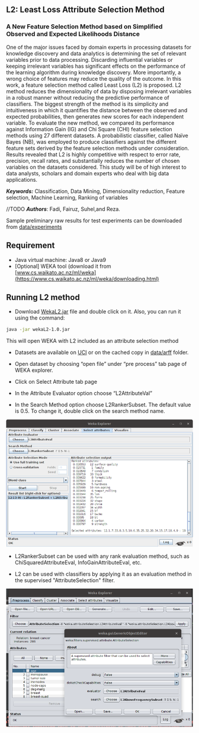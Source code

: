 ## L2: Least Loss Attribute Selection Method

### A New Feature Selection Method based on Simplified Observed and Expected Likelihoods Distance
One of the major issues faced by domain experts in processing datasets for knowledge discovery and data analytics is determining the set of relevant variables prior to data processing.  Discarding influential variables or keeping irrelevant variables has significant effects on the performance of the learning algorithm during knowledge discovery. More importantly, a wrong choice of features may reduce the quality of the outcome. In this work, a feature selection method called Least Loss (L2) is proposed. L2 method reduces the dimensionality of data by disposing irrelevant variables in a robust manner without reducing the predictive performance of classifiers. The biggest strength of the method is its simplicity and intuitiveness in which it quantifies the distance between the observed and expected probabilities, then generates new scores for each independent variable. To evaluate the new method, we compared its performance against Information Gain (IG) and Chi Square (CHI) feature selection methods using 27 different datasets. A probabilistic classifier, called Naïve Bayes (NB), was employed to produce classifiers against the different feature sets derived by the feature selection methods under consideration. Results revealed that L2 is highly competitive with respect to error rate, precision, recall rates, and substantially reduces the number of chosen variables on the datasets considered. This study will be of high interest to data analysts, scholars and domain experts who deal with big data applications. 

***Keywords:*** Classification, Data Mining, Dimensionality reduction, Feature selection, Machine Learning, Ranking of variables

//TODO
***Authors***: Fadi, Fairuz, Suhel,and Reza. 

Sample preliminary raw results for test experiments can be downloaded from [data/experiments](data/experiments)
## Requirement

* Java virtual machine: Java8 or Java9
* [Optional] WEKA tool (download it from [www.cs.waikato.ac.nz/ml/weka](https://www.cs.waikato.ac.nz/ml/weka/downloading.html)

## Running L2 method

* Download  [WekaL2.jar](downloads/wekaL2-1.0.jar "downloads/wekaL2-x.x.jar")  file and double click on it.
 Also, you can run it using the command:
 
 ```bash
 java -jar wekaL2-1.0.jar
 ```
  This will open WEKA with L2 included as an attribute selection method
* Datasets are available on [UCI](http://repository.seasr.org/Datasets/UCI/arff/) or on the cached copy in [data/arff](data/arff) folder.

* Open dataset by choosing “open file” under “pre process” tab page of WEKA explorer.

* Click on Select Attribute tab page

* In the Attribute Evaluator option choose “L2AttributeVal”

* In the Search Method option choose L2RankerSubset. The default value is 0.5. To change it, double click on the search method name.

<img src="docs/images/attribute_selection.png" width="650px"/>

* L2RankerSubset can be used with any rank evaluation method, such as ChiSquaredAttributeEval, InfoGainAttributeEval, etc.

* L2 can be used with classifiers by applying it as an evaluation method in the supervised "AttributeSelection" filter. 

<img src="docs/images/l2_filter.png" width="650px"/>
